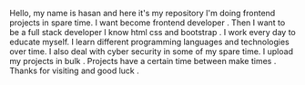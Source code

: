 
Hello,  my name is hasan and here it's my repository
I'm doing frontend projects in spare time.
I want become frontend developer . Then I want to be a full stack developer
I know html css and bootstrap  .
I work every day to educate myself. I learn different programming languages and technologies over time. 
I also deal with cyber security in some of my spare time.
I upload my projects in bulk .
Projects have a certain time between make  times .
Thanks for visiting and good luck .
 

<!---
hasan-ylmz/hasan-ylmz is a ✨ special ✨ repository because its `README.md` (this file) appears on your GitHub profile.
You can click the Preview link to take a look at your changes.
---> 
